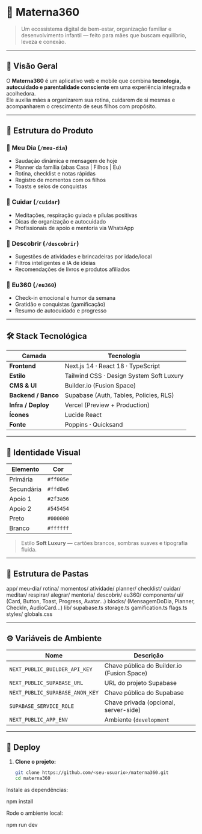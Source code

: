 # 🌸 Materna360

> Um ecossistema digital de bem-estar, organização familiar e desenvolvimento infantil — feito para mães que buscam equilíbrio, leveza e conexão.

---

## 🏡 Visão Geral

O **Materna360** é um aplicativo web e mobile que combina **tecnologia, autocuidado e parentalidade consciente** em uma experiência integrada e acolhedora.  
Ele auxilia mães a organizarem sua rotina, cuidarem de si mesmas e acompanharem o crescimento de seus filhos com propósito.

---

## 🧩 Estrutura do Produto

### 🏡 **Meu Dia** (`/meu-dia`)
- Saudação dinâmica e mensagem de hoje  
- Planner da família (abas Casa | Filhos | Eu)  
- Rotina, checklist e notas rápidas  
- Registro de momentos com os filhos  
- Toasts e selos de conquistas  

### 🌿 **Cuidar** (`/cuidar`)
- Meditações, respiração guiada e pílulas positivas  
- Dicas de organização e autocuidado  
- Profissionais de apoio e mentoria via WhatsApp  

### 🧸 **Descobrir** (`/descobrir`)
- Sugestões de atividades e brincadeiras por idade/local  
- Filtros inteligentes e IA de ideias  
- Recomendações de livros e produtos afiliados  

### 💛 **Eu360** (`/eu360`)
- Check-in emocional e humor da semana  
- Gratidão e conquistas (gamificação)  
- Resumo de autocuidado e progresso  

---

## 🛠️ Stack Tecnológica

| Camada | Tecnologia |
|--------|-------------|
| **Frontend** | Next.js 14 · React 18 · TypeScript |
| **Estilo** | Tailwind CSS · Design System Soft Luxury |
| **CMS & UI** | Builder.io (Fusion Space) |
| **Backend / Banco** | Supabase (Auth, Tables, Policies, RLS) |
| **Infra / Deploy** | Vercel (Preview + Production) |
| **Ícones** | Lucide React |
| **Fonte** | Poppins · Quicksand |

---

## 🎨 Identidade Visual

| Elemento | Cor |
|-----------|------|
| Primária | `#ff005e` |
| Secundária | `#ffd8e6` |
| Apoio 1 | `#2f3a56` |
| Apoio 2 | `#545454` |
| Preto | `#000000` |
| Branco | `#ffffff` |

> Estilo **Soft Luxury** — cartões brancos, sombras suaves e tipografia fluida.

---

## 📁 Estrutura de Pastas
app/
meu-dia/
rotina/
momentos/
atividade/
planner/
checklist/
cuidar/
meditar/
respirar/
alegrar/
mentoria/
descobrir/
eu360/
components/
ui/ (Card, Button, Toast, Progress, Avatar...)
blocks/ (MensagemDoDia, Planner, CheckIn, AudioCard...)
lib/
supabase.ts
storage.ts
gamification.ts
flags.ts
styles/
globals.css


---

## ⚙️ Variáveis de Ambiente

| Nome | Descrição |
|------|------------|
| `NEXT_PUBLIC_BUILDER_API_KEY` | Chave pública do Builder.io (Fusion Space) |
| `NEXT_PUBLIC_SUPABASE_URL` | URL do projeto Supabase |
| `NEXT_PUBLIC_SUPABASE_ANON_KEY` | Chave pública do Supabase |
| `SUPABASE_SERVICE_ROLE` | Chave privada (opcional, server-side) |
| `NEXT_PUBLIC_APP_ENV` | Ambiente (`development` | `preview` | `production`) |

---

## 🚀 Deploy

1. **Clone o projeto:**
   ```bash
   git clone https://github.com/<seu-usuario>/materna360.git
   cd materna360


Instale as dependências:

npm install


Rode o ambiente local:

npm run dev
